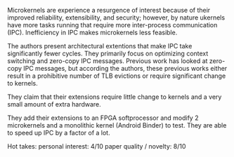 Microkernels are experience a resurgence of interest because of their improved reliability, extensibility, and security; however, by nature ukernels have more tasks running that require more inter-process communication (IPC). Inefficiency in IPC makes microkernels less feasible.

The authors present architectural extentions that make IPC take significantly fewer cycles. They primarily focus on optimizing context switching and zero-copy IPC messages. Previous work has looked at zero-copy IPC messages, but according the authors, these previous works either result in a prohibitive number of TLB evictions or require significant change to kernels.

They claim that their extensions require little change to kernels and a very small amount of extra hardware.

They add their extensions to an FPGA softprocessor and modify 2 microkernels and a monolithic kernel (Android Binder) to test. They are able to speed up IPC by a factor of a lot.

Hot takes:
personal interest: 4/10
paper quality / novelty: 8/10